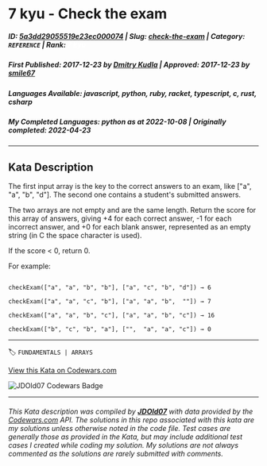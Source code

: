# 7 kyu - Check the exam

##### **ID**: [5a3dd29055519e23ec000074](https://www.codewars.com/kata/5a3dd29055519e23ec000074) | **Slug**: [check-the-exam](https://www.codewars.com/kata/5a3dd29055519e23ec000074) | **Category**: `REFERENCE` | **Rank**: <span style="color:white">7 kyu</span>

##### **First Published**: 2017-12-23 ***by*** [Dmitry Kudla](https://www.codewars.com/users/Dmitry%20Kudla) | **Approved**: 2017-12-23 ***by*** [smile67](https://www.codewars.com/users/smile67)

##### **Languages Available**: javascript, python, ruby, racket, typescript, c, rust, csharp

##### **My Completed Languages**: python ***as at*** 2022-10-08 | **Originally completed**: 2022-04-23

---

## Kata Description


The first input array is the key to the correct answers to an exam, like ["a", "a", "b", "d"]. The second one contains a student's submitted answers. 



The two arrays are not empty and are the same length. Return the score for this array of answers, giving +4 for each correct answer, -1 for each incorrect answer, and +0 for each blank answer, represented as an empty string (in C the space character is used).



If the score < 0, return 0.



For example:

```

checkExam(["a", "a", "b", "b"], ["a", "c", "b", "d"]) → 6

checkExam(["a", "a", "c", "b"], ["a", "a", "b",  ""]) → 7

checkExam(["a", "a", "b", "c"], ["a", "a", "b", "c"]) → 16

checkExam(["b", "c", "b", "a"], ["",  "a", "a", "c"]) → 0

```



---


🏷 `FUNDAMENTALS | ARRAYS`


[View this Kata on Codewars.com](https://www.codewars.com/kata/5a3dd29055519e23ec000074)

![](https://www.codewars.com/users/jdold07/badges/large "JDOld07 Codewars Badge")

---

###### *This Kata description was compiled by [**JDOld07**](https://tpstech.dev) with data provided by the [Codewars.com](https://www.codewars.com) API.  The solutions in this repo associated with this kata are my solutions unless otherwise noted in the code file.  Test cases are generally those as provided in the Kata, but may include additional test cases I created while coding my solution.  My solutions are not always commented as the solutions are rarely submitted with comments.*
